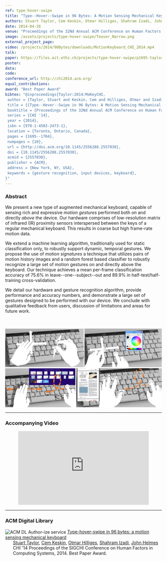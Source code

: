 ```yaml
---
ref: type-hover-swipe
title: "Type--Hover--Swipe in 96 Bytes: A Motion Sensing Mechanical Keyboard"
authors: Stuart Taylor, Cem Keskin, Otmar Hilliges, Shahram Izadi, John Helmes
date: 2014-04-26
venue: "Proceedings of the 32Nd Annual ACM Conference on Human Factors in Computing Systems"
image: /assets/projects/type-hover-swipe/Teaser_Narrow.png
external_project_page: 
video: /projects/2014/96Bytes/downloads/MotionKeyboard_CHI_2014.mp4
talk: 
paper: https://files.ait.ethz.ch/projects/type-hover-swipe/p1695-taylor(MotionKeyboard).pdf
poster: 
data: 
code: 
conference_url: http://chi2014.acm.org/
equal_contributions: 
award: "Best Paper Award"
bibtex: "@inproceedings{Taylor:2014:MoKeyCHI,
 author = {Taylor, Stuart and Keskin, Cem and Hilliges, Otmar and Izadi, Shahram and Helmes, John},
 title = {{Type--Hover--Swipe in 96 Bytes: A Motion Sensing Mechanical Keyboard}},
 booktitle = {Proceedings of the 32Nd Annual ACM Conference on Human Factors in Computing Systems},
 series = {CHI '14},
 year = {2014},
 isbn = {978-1-4503-2473-1},
 location = {Toronto, Ontario, Canada},
 pages = {1695--1704},
 numpages = {10},
 url = {http://doi.acm.org/10.1145/2556288.2557030},
 doi = {10.1145/2556288.2557030},
 acmid = {2557030},
 publisher = {ACM},
 address = {New York, NY, USA},
 keywords = {gesture recognition, input devices, keyboard},
}"
---
```


<h3>Abstract</h3>
<p>We present a new type of augmented mechanical keyboard, capable of sensing rich and expressive <em>motion gestures</em> performed both <em>on</em> and directly <em>above</em> the device. 
    Our hardware comprises of low-resolution matrix of infrared (IR) proximity sensors interspersed between the keys of a regular mechanical keyboard. This results in coarse but high frame-rate motion data.</p> 
<p>We extend a machine learning algorithm, traditionally used for static classification only, to robustly support dynamic, temporal gestures. We propose the use of <em>motion signatures</em> a technique that utilizes pairs of motion history images and a random forest based classifier to robustly recognize a large set of motion gestures on and directly above the keyboard. 
    Our technique achieves a mean per-frame classification accuracy of 75.6% in leave--one--subject--out and 89.9% in half-test/half-training cross-validation.</p>
<p>We detail our hardware and gesture recognition algorithm, provide performance and accuracy numbers, and demonstrate a large set of gestures designed to be performed with our device. We conclude with qualitative feedback from users, discussion of limitations and areas for future work.</p>  

 
<br><br> <img class="halfcol" src="/assets/projects/type-hover-swipe/Teaser.png" alt="Teaser-Picture" />
<hr />
 

<h3>Accompanying Video</h3>
<div class="video" align="center">
    <iframe width="420" height="237" src="https://www.youtube.com/embed/Y3dUeGNIX4M?rel=0" frameborder="0" allowfullscreen></iframe>
</div>   
<hr />

    
   
<h3>ACM Digital Library</h3>
<div class="acm_dl">
 <!-- ACM DL Article: Type-hover-swipe in 96 bytes: a motion sensing mechanical keyboard -->
<div class="acmdlitem" id="item2557030">
    <img src="http://dl.acm.org/images/oa.gif" width="25" height="25" border="0" alt="ACM DL Author-ize service" style="vertical-align:middle"/>
    <a href="http://dl.acm.org/authorize?N88549" title="Type-hover-swipe in 96 bytes: a motion sensing mechanical keyboard">Type-hover-swipe in 96 bytes: a motion sensing mechanical keyboard</a><div style="margin-left:25px">
    <a href="http://dl.acm.org/author_page.cfm?id=81381590706" >Stuart Taylor</a>, <a href="http://dl.acm.org/author_page.cfm?id=81438593393" >Cem Keskin</a>, 
    <a href="http://dl.acm.org/author_page.cfm?id=81309495440" >Otmar Hilliges</a>, <a href="http://dl.acm.org/author_page.cfm?id=81328488768" >Shahram Izadi</a>, 
    <a href="http://dl.acm.org/author_page.cfm?id=81414621181" >John Helmes</a>
    <br />CHI '14 Proceedings of the SIGCHI Conference on Human Factors in Computing Systems,&nbsp;2014. Best Paper Award.
</div>
</div>